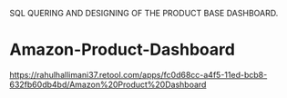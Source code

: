 SQL QUERING AND DESIGNING OF THE PRODUCT BASE DASHBOARD.

# Amazon-Product-Dashboard
https://rahulhallimani37.retool.com/apps/fc0d68cc-a4f5-11ed-bcb8-632fb60db4bd/Amazon%20Product%20Dashboard
